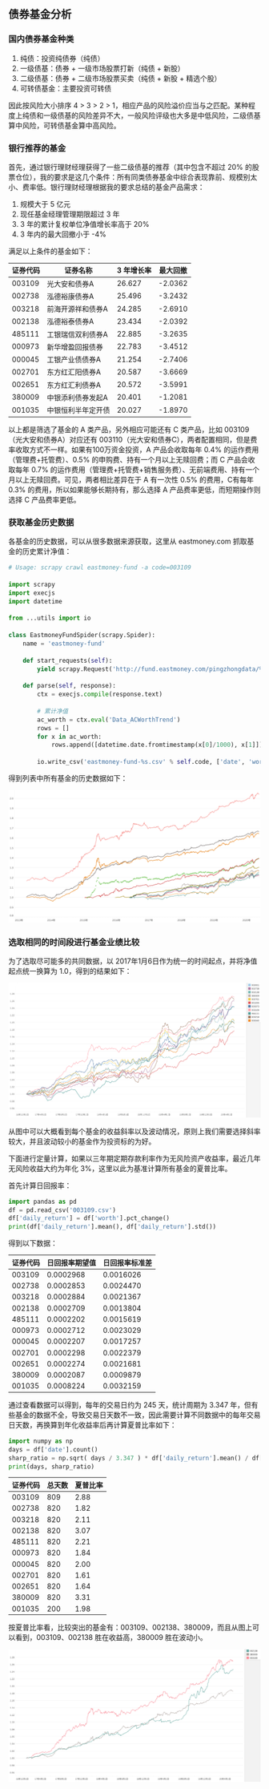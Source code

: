 ## 债券基金分析


### 国内债券基金种类

1. 纯债：投资纯债券（纯债）
2. 一级债基：债券 + 一级市场股票打新（纯债 + 新股）
3. 二级债基：债券 + 二级市场股票买卖（纯债 + 新股 + 精选个股）
4. 可转债基金：主要投资可转债

因此按风险大小排序 4 > 3 > 2 > 1，相应产品的风险溢价应当与之匹配。某种程度上纯债和一级债基的风险差异不大，一般风险评级也大多是中低风险，二级债基算中风险，可转债基金算中高风险。


### 银行推荐的基金

首先，通过银行理财经理获得了一些二级债基的推荐（其中包含不超过 20% 的股票仓位），我的要求是这几个条件：所有同类债券基金中综合表现靠前、规模别太小、费率低。银行理财经理根据我的要求总结的基金产品需求：

1. 规模大于 5 亿元
2. 现任基金经理管理期限超过 3 年
3. 3 年的累计复权单位净值增长率高于 20%
4. 3 年内的最大回撤小于 -4%

满足以上条件的基金如下：

| 证券代码	 | 证券名称                | 3 年增长率 | 最大回撤 |
| ---------	 | --------------- | -------- | ------- |
| 003109		 | 光大安和债券A        | 26.627      | -2.0362  |
| 002738	 | 泓德裕康债券A        | 25.496      | -3.2432  |
| 003218		 | 前海开源祥和债券A  | 24.285      | -2.6910  |
| 002138		 | 泓德裕泰债券A        | 23.434      | -2.0392  |
| 485111		 | 工银瑞信双利债券A  | 22.885      | -3.2635  |
| 000973	 | 新华增盈回报债券    | 22.783     | -3.4512  |
| 000045	 | 工银产业债债券A     | 21.254      | -2.7406  |
| 002701		 | 东方红汇阳债券A     | 20.587      | -3.6669  |
| 002651		 | 东方红汇利债券A     | 20.572      | -3.5991  |
| 380009	 | 中银添利债券发起A  | 20.401      | -1.2081  |
| 001035		 | 中银恒利半年定开债 | 20.027      | -1.8970  |

以上都是筛选了基金的 A 类产品，另外相应可能还有 C 类产品，比如 003109（光大安和债券A）对应还有 003110（光大安和债券C），两者配置相同，但是费率收取方式不一样。如果有100万资金投资，A 产品会收取每年 0.4% 的运作费用（管理费+托管费）、0.5% 的申购费、持有一个月以上无赎回费；而 C 产品会收取每年 0.7% 的运作费用（管理费+托管费+销售服务费）、无前端费用、持有一个月以上无赎回费。可见，两者相比差异在于 A 有一次性 0.5% 的费用，C有每年 0.3% 的费用，所以如果能够长期持有，那么选择 A 产品费率更低，而短期操作则选择 C 产品费率更低。


### 获取基金历史数据

各基金的历史数据，可以从很多数据来源获取，这里从 eastmoney.com 抓取基金的历史累计净值：

``` python
# Usage: scrapy crawl eastmoney-fund -a code=003109

import scrapy
import execjs
import datetime

from ...utils import io

class EastmoneyFundSpider(scrapy.Spider):
	name = 'eastmoney-fund'

	def start_requests(self):
		yield scrapy.Request('http://fund.eastmoney.com/pingzhongdata/%s.js' % self.code)

	def parse(self, response):
		ctx = execjs.compile(response.text)

		# 累计净值
		ac_worth = ctx.eval('Data_ACWorthTrend')
		rows = []
		for x in ac_worth:
			rows.append([datetime.date.fromtimestamp(x[0]/1000), x[1]])

		io.write_csv('eastmoney-fund-%s.csv' % self.code, ['date', 'worth'], rows)
```

得到列表中所有基金的历史数据如下：

![](bond-funds-analysis/ac-worth-history.png)


### 选取相同的时间段进行基金业绩比较

为了选取尽可能多的共同数据，以 2017年1月6日作为统一的时间起点，并将净值起点统一换算为 1.0，得到的结果如下：

![](bond-funds-analysis/ac-worth-from-2017.png)

从图中可以大概看到每个基金的收益斜率以及波动情况，原则上我们需要选择斜率较大，并且波动较小的基金作为投资标的为好。

下面进行定量计算，如果以三年期定期存款利率作为无风险资产收益率，最近几年无风险收益大约为年化 3%，这里以此为基准计算所有基金的夏普比率。

首先计算日回报率：

``` python
import pandas as pd
df = pd.read_csv('003109.csv')
df['daily_return'] = df['worth'].pct_change()
print(df['daily_return'].mean(), df['daily_return'].std())
```

得到以下数据：

| 证券代码	 | 日回报率期望值       | 日回报率标准差    |
| ---------	 | --------------- | ------------- |
| 003109		 | 0.0002968             | 0.0016026          |
| 002738	 | 0.0002853             | 0.0024470          |
| 003218		 | 0.0002884             | 0.0021367          |
| 002138		 | 0.0002709             | 0.0013804          |
| 485111		 | 0.0002202             | 0.0015619          |
| 000973	 | 0.0002712              | 0.0023029         |
| 000045	 | 0.0002207             | 0.0017257          |
| 002701		 | 0.0002298             | 0.0022379         |
| 002651		 | 0.0002274             | 0.0021681           |
| 380009	 | 0.0002087             | 0.0009879          |
| 001035		 | 0.0008224             | 0.0032159          |

通过查看数据可以得到，每年的交易日约为 245 天，统计周期为 3.347 年，但有些基金的数据不全，导致交易日天数不一致，因此需要计算不同数据中的每年交易日天数，再换算到年化收益率后再计算夏普比率如下：

``` python
import numpy as np
days = df['date'].count()
sharp_ratio = np.sqrt( days / 3.347 ) * df['daily_return'].mean() / df['daily_return'].std()
print(days, sharp_ratio)
```

| 证券代码	 | 总天数 	  | 夏普比率       | 
| ---------	 | --------- | ---------- | 
| 003109		 | 809            | 2.88             |
| 002738	 | 820            | 1.82              |
| 003218		 | 820            | 2.11              |
| 002138		 | 820            | 3.07             |
| 485111		 | 820            | 2.21             |
| 000973	 | 820            | 1.84             |
| 000045	 | 820            | 2.00            |
| 002701		 | 820            | 1.61              |
| 002651		 | 820            | 1.64             |
| 380009	 | 820            | 3.31             |
| 001035		 | 200            | 1.98             |

按夏普比率看，比较突出的基金有：003109、002138、380009，而且从图上可以看到，003109、002138 胜在收益高，380009 胜在波动小。

![](bond-funds-analysis/sharp-ratio-top-3.png)
